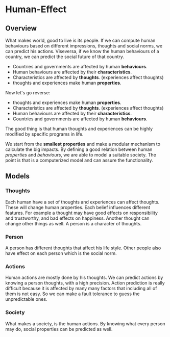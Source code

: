 # Human-Effect

## Overview
  What makes world, good to live is its people. If we can compute human behaviours based on different impressions, thoughts and social norms, we can predict his actions. Viseversa, if we know the human behaviours of a country, we can predict the social future of that country.

  - Countries and governments are affected by human **behaviours**.
  - Human behaviours are affected by their **characteristics**.
  - Characteristics are affected by **thoughts**. (experiences affect thoughts)
  - thoughts and experiences make human **properties**.

  Now let's go reverse:
  - thoughts and experiences make human **properties**.
  - Characteristics are affected by **thoughts**. (experiences affect thoughts)
  - Human behaviours are affected by their **characteristics**.
  - Countries and governments are affected by human **behaviours**.

  The good thing is that human thoughts and experiences can be highly modified by specific programs in life.

  We start from the **smallest properties** and make a modular mechanism to calculate the big impacts. By defining a good relation between human _properties_ and _behaviours_, we are able to model a suitable society. The point is that is a computerized model and can assure the functionality.

## Models
  ### Thoughts
  Each human have a set of thoughts and experiences can affect thoughts. These will change human properties.
  Each belief influences different features. For example a thought may have good effects on responsibility and trustworthy, and bad effects on happiness. Another thought can change other things as well. A person is a character of thoughts.

  ### Person
  A person has different thoughts that affect his life style. Other people also have effect on each person which is the social norm.

  ### Actions
  Human actions are mostly done by his thoughts. We can predict actions by knowing a person thoughts, with a high precision.
  Action prediction is really difficult because it is affected by many many factors that including all of them is not easy. So we can make a fault tolerance to guess the unpredictable ones.

  ### Society
  What makes a society, is the human actions. By knowing what every person may do, social properties can be predicted as well.
